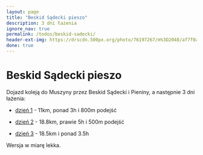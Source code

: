 ```yaml
---
layout: page
title: "Beskid Sądecki pieszo"
description: 3 dni łażenia
ignore_nav: true
permalink: /todos/beskid-sadecki/
header-ext-img: https://drscdn.500px.org/photo/76197267/m%3D2048/af7f0a557aa3f95ca5d3e595bd929832
done: true
---
```


Beskid Sądecki pieszo
=======================

Dojazd koleją do Muszyny przez Beskid Sądecki i Pieniny, a następnie 3 dni łażenia:

* [dzień 1](http://mapa-turystyczna.pl/route/zkzn) - 11km, ponad 3h i 800m podejść

* [dzień 2](http://mapa-turystyczna.pl/route/eu8t) - 18.8km, prawie 5h i 500m podejść

* [dzień 3](http://mapa-turystyczna.pl/route/s0cx) - 18.5km i ponad 3.5h

Wersja w miarę lekka.